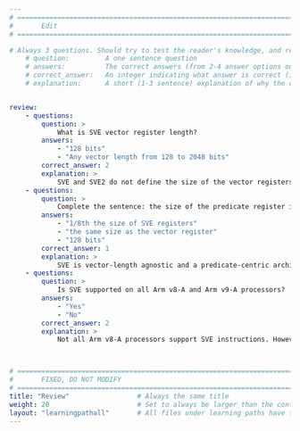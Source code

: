 ```yaml
---
# ================================================================================
#       Edit
# ================================================================================

# Always 3 questions. Should try to test the reader's knowledge, and reinforce the key points you want them to remember.
    # question:         A one sentence question
    # answers:          The correct answers (from 2-4 answer options only). Should be surrounded by quotes.
    # correct_answer:   An integer indicating what answer is correct (index starts from 0)
    # explanation:      A short (1-3 sentence) explanation of why the correct answer is correct. Can add aditional context if desired


review:
    - questions:
        question: >
            What is SVE vector register length?
        answers:
            - "128 bits"
            - "Any vector length from 128 to 2048 bits"
        correct_answer: 2                   
        explanation: >
            SVE and SVE2 do not define the size of the vector registers, but limit the range, from a minimum of 128 bits up to a maximum of 2048 in 128-bit wide units.
    - questions:
        question: >
            Complete the sentence: the size of the predicate register is...
        answers:
            - "1/8th the size of SVE registers"
            - "the same size as the vector register"
            - "128 bits"
        correct_answer: 1                    
        explanation: >
            SVE is vector-length agnostic and a predicate-centric architecture with vector registers and predicate registers. Predicate registers are 1/8th the size of SVE registers (1 bit/byte). 
    - questions:
        question: >
            Is SVE supported on all Arm v8-A and Arm v9-A processors?
        answers:
            - "Yes"
            - "No"
        correct_answer: 2                
        explanation: >
            Not all Arm v8-A processors support SVE instructions. However, they can still run SVE applications using the Arm Instruction Emulator. Armv9-A builds on SVE with the SVE2 extension.



# ================================================================================
#       FIXED, DO NOT MODIFY
# ================================================================================
title: "Review"                 # Always the same title
weight: 20                      # Set to always be larger than the content in this path
layout: "learningpathall"       # All files under learning paths have this same wrapper
---
```

